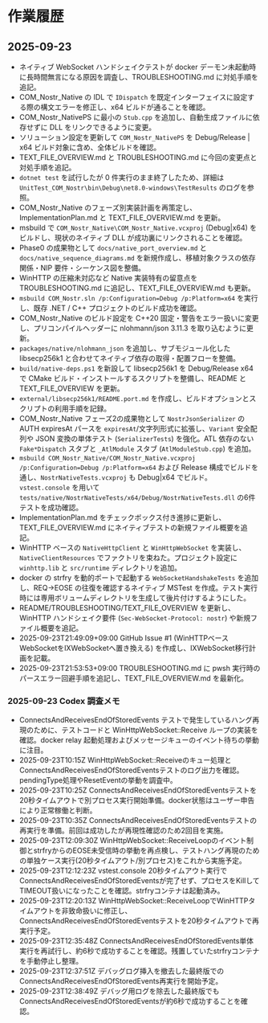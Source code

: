 # 作業履歴

## 2025-09-23
- ネイティブ WebSocket ハンドシェイクテストが docker デーモン未起動時に長時間無言になる原因を調査し、TROUBLESHOOTING.md に対処手順を追記。
- COM_Nostr_Native の IDL で `IDispatch` を既定インターフェイスに設定する際の構文エラーを修正し、x64 ビルドが通ることを確認。
- COM_Nostr_NativePS に最小の `Stub.cpp` を追加し、自動生成ファイルに依存せずに DLL をリンクできるように変更。
- ソリューション設定を更新して `COM_Nostr_NativePS` を Debug/Release | x64 ビルド対象に含め、全体ビルドを確認。
- TEXT_FILE_OVERVIEW.md と TROUBLESHOOTING.md に今回の変更点と対処手順を追記。
- `dotnet test` を試行したが 0 件実行のまま終了したため、詳細は `UnitTest_COM_Nostr\bin\Debug\net8.0-windows\TestResults` のログを参照。
- COM_Nostr_Native のフェーズ別実装計画を再策定し、ImplementationPlan.md と TEXT_FILE_OVERVIEW.md を更新。
- msbuild で `COM_Nostr_Native\COM_Nostr_Native.vcxproj` (Debug|x64) をビルドし、現状のネイティブ DLL が成功裏にリンクされることを確認。
- Phase0 の成果物として `docs/native_port_overview.md` と `docs/native_sequence_diagrams.md` を新規作成し、移植対象クラスの依存関係・NIP 要件・シーケンス図を整備。
- WinHTTP の圧縮未対応など Native 実装特有の留意点を TROUBLESHOOTING.md に追記し、TEXT_FILE_OVERVIEW.md も更新。
- `msbuild COM_Nostr.sln /p:Configuration=Debug /p:Platform=x64` を実行し、既存 .NET / C++ プロジェクトのビルド成功を確認。
- COM_Nostr_Native のビルド設定を C++20 固定・警告をエラー扱いに変更し、プリコンパイルヘッダーに nlohmann/json 3.11.3 を取り込むように更新。
- `packages/native/nlohmann_json` を追加し、サブモジュール化した libsecp256k1 と合わせてネイティブ依存の取得・配置フローを整備。
- `build/native-deps.ps1` を新設して libsecp256k1 を Debug/Release x64 で CMake ビルド・インストールするスクリプトを整備し、README と TEXT_FILE_OVERVIEW を更新。
- `external/libsecp256k1/README.port.md` を作成し、ビルドオプションとスクリプトの利用手順を記録。
- COM_Nostr_Native フェーズ2の成果物として `NostrJsonSerializer` の AUTH expiresAt パースを `expiresAt`/文字列形式に拡張し、`Variant` 安全配列や JSON 変換の単体テスト (`SerializerTests`) を強化。ATL 依存のない `Fake*Dispatch` スタブと `_AtlModule` スタブ (`AtlModuleStub.cpp`) を追加。
- `msbuild COM_Nostr_Native/COM_Nostr_Native.vcxproj /p:Configuration=Debug /p:Platform=x64` および Release 構成でビルドを通し、`NostrNativeTests.vcxproj` も Debug|x64 でビルド。`vstest.console` を用いて `tests/native/NostrNativeTests/x64/Debug/NostrNativeTests.dll` の6件テストを成功確認。
- ImplementationPlan.md をチェックボックス付き進捗に更新し、TEXT_FILE_OVERVIEW.md にネイティブテストの新規ファイル概要を追記。
- WinHTTP ベースの `NativeHttpClient` と `WinHttpWebSocket` を実装し、`NativeClientResources` でファクトリを束ねた。プロジェクト設定に `winhttp.lib` と `src/runtime` ディレクトリを追加。
- docker の strfry を動的ポートで起動する `WebSocketHandshakeTests` を追加し、REQ→EOSE の往復を確認するネイティブ MSTest を作成。テスト実行時には専用ボリュームディレクトリを生成して後片付けするようにした。
- README/TROUBLESHOOTING/TEXT_FILE_OVERVIEW を更新し、WinHTTP ハンドシェイク要件 (`Sec-WebSocket-Protocol: nostr`) や新規ファイル概要を追記。
- 2025-09-23T21:49:09+09:00 GitHub Issue #1 (WinHTTPベースWebSocketをIXWebSocketへ置き換える) を作成し、IXWebSocket移行計画を記載。
- 2025-09-23T21:53:53+09:00 TROUBLESHOOTING.md に pwsh 実行時のパースエラー回避手順を追記し、TEXT_FILE_OVERVIEW.md を最新化。

### 2025-09-23 Codex 調査メモ

- ConnectsAndReceivesEndOfStoredEvents テストで発生しているハング再現のために、テストコードと WinHttpWebSocket::Receive ループの実装を確認。docker relay 起動処理およびメッセージキューのイベント待ちの挙動に注目。
- 2025-09-23T10:15Z WinHttpWebSocket::Receiveのキュー処理とConnectsAndReceivesEndOfStoredEventsテストのログ出力を確認。pendingType処理やResetEventの挙動を調査中。
- 2025-09-23T10:25Z ConnectsAndReceivesEndOfStoredEventsテストを20秒タイムアウトで別プロセス実行開始準備。docker状態はユーザー申告により正常稼働と判断。
- 2025-09-23T10:35Z ConnectsAndReceivesEndOfStoredEventsテストの再実行を準備。前回は成功したが再現性確認のため2回目を実施。
- 2025-09-23T12:09:30Z WinHttpWebSocket::ReceiveLoopのイベント制御とstrfryからのEOSE未受信時の挙動を再点検し、テストハング再現のための単独ケース実行(20秒タイムアウト/別プロセス)をこれから実施予定。
- 2025-09-23T12:12:23Z vstest.console 20秒タイムアウト実行でConnectsAndReceivesEndOfStoredEventsが完了せず、プロセスをKillしてTIMEOUT扱いになったことを確認。strfryコンテナは起動済み。
- 2025-09-23T12:20:13Z WinHttpWebSocket::ReceiveLoopでWinHTTPタイムアウトを非致命扱いに修正し、ConnectsAndReceivesEndOfStoredEventsテストを20秒タイムアウトで再実行予定。
- 2025-09-23T12:35:48Z ConnectsAndReceivesEndOfStoredEvents単体実行を再試行し、約6秒で成功することを確認。残置していたstrfryコンテナを手動停止し整理。
- 2025-09-23T12:37:51Z デバッグログ挿入を撤去した最終版でのConnectsAndReceivesEndOfStoredEvents再実行を開始予定。
- 2025-09-23T12:38:49Z デバッグ用ログを除去した最終版でもConnectsAndReceivesEndOfStoredEventsが約6秒で成功することを確認。

